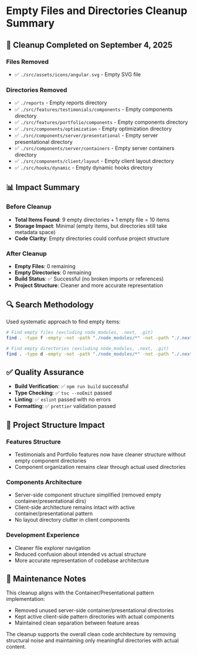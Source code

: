 # Empty Files and Directories Cleanup Summary

## 🧹 Cleanup Completed on September 4, 2025

### Files Removed

- ✅ `./src/assets/icons/angular.svg` - Empty SVG file

### Directories Removed

- ✅ `./reports` - Empty reports directory
- ✅ `./src/features/testimonials/components` - Empty components directory
- ✅ `./src/features/portfolio/components` - Empty components directory
- ✅ `./src/components/optimization` - Empty optimization directory
- ✅ `./src/components/server/presentational` - Empty server presentational directory
- ✅ `./src/components/server/containers` - Empty server containers directory
- ✅ `./src/components/client/layout` - Empty client layout directory
- ✅ `./src/hooks/dynamic` - Empty dynamic hooks directory

## 📊 Impact Summary

### Before Cleanup

- **Total Items Found**: 9 empty directories + 1 empty file = 10 items
- **Storage Impact**: Minimal (empty items, but directories still take metadata space)
- **Code Clarity**: Empty directories could confuse project structure

### After Cleanup

- **Empty Files**: 0 remaining
- **Empty Directories**: 0 remaining
- **Build Status**: ✅ Successful (no broken imports or references)
- **Project Structure**: Cleaner and more accurate representation

## 🔍 Search Methodology

Used systematic approach to find empty items:

```bash
# Find empty files (excluding node_modules, .next, .git)
find . -type f -empty -not -path "./node_modules/*" -not -path "./.next/*" -not -path "./.git/*"

# Find empty directories (excluding node_modules, .next, .git)
find . -type d -empty -not -path "./node_modules/*" -not -path "./.next/*" -not -path "./.git/*"
```

## ✅ Quality Assurance

- **Build Verification**: ✅ `npm run build` successful
- **Type Checking**: ✅ `tsc --noEmit` passed
- **Linting**: ✅ `eslint` passed with no errors
- **Formatting**: ✅ `prettier` validation passed

## 📁 Project Structure Impact

### Features Structure

- Testimonials and Portfolio features now have cleaner structure without empty component directories
- Component organization remains clear through actual used directories

### Components Architecture

- Server-side component structure simplified (removed empty container/presentational dirs)
- Client-side architecture remains intact with active container/presentational pattern
- No layout directory clutter in client components

### Development Experience

- Cleaner file explorer navigation
- Reduced confusion about intended vs actual structure
- More accurate representation of codebase architecture

## 🔄 Maintenance Notes

This cleanup aligns with the Container/Presentational pattern implementation:

- Removed unused server-side container/presentational directories
- Kept active client-side pattern directories with actual components
- Maintained clean separation between feature areas

The cleanup supports the overall clean code architecture by removing structural noise and maintaining only meaningful directories with actual content.
